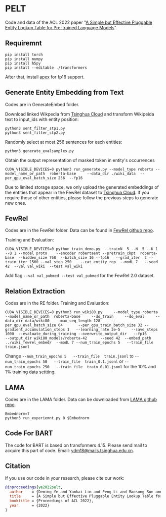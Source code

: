 # PELT
Code and data of the ACL 2022 paper "[A Simple but Effective Pluggable Entity Lookup Table for Pre-trained Language Models](https://arxiv.org/abs/2202.13392)". 


## Requiremnt
```
pip install torch
pip install numpy
pip install h5py
pip install --editable ./transformers
```
After that, install [apex](https://github.com/NVIDIA/apex) for fp16 support. 




## Generate Entity Embedding from Text
Codes are in GenerateEmbed folder.

Download linked Wikpedia from [Tsinghua Cloud](https://cloud.tsinghua.edu.cn/d/d5bd0071db6642699eb4/) and transform Wikipeida text to input_ids with entity position:
```
python3 sent_filter_stp1.py
python3 sent_filter_stp2.py
```

Randomly select at most 256 sentences for each entities:
```
python3 generate_evalsamples.py
```

Obtain the output representation of masked token in entity's occurrences
```
CUDA_VISIBLE_DEVICES=0 python3 run_generate.py --model_type roberta --model_name_or_path  roberta-base     --data_dir ./wiki_data  --per_gpu_eval_batch_size 256  --fp16
```

Due to limited storage space, we only upload the generated embeddings of the entities that appear in the FewRel dataset to [Tsinghua Cloud](https://cloud.tsinghua.edu.cn/d/71a3262ba7614f938fb2/). If you require those of other entities, please follow the previous steps to generate new ones.



## FewRel

Codes are in the FewRel folder. Data can be found in [FewRel github repo](https://github.com/thunlp/FewRel).

Training and Evaluation:
```
CUDA_VISIBLE_DEVICES=0 python train_demo.py  --trainN  5 --N  5 --K 1 --Q 1 --model proto    --encoder robertaent --pretrain_ckpt  roberta-base  --hidden_size 768  --batch_size 16 --fp16   --grad_iter  2 --train_iter 1500 --val_step 250    --cat_entity_rep  --modL 7   --seed 42  --val val_wiki  --test val_wiki
```
Add flag `--val val_pubmed --test val_pubmed` for the FewRel 2.0 dataset.


## Relation Extraction

Codes are in the RE folder. Training and Evaluation:

```
CUDA_VISIBLE_DEVICES=0 python3 run_wiki80.py     --model_type roberta  --model_name_or_path  roberta-base     --do_train     --do_eval     --data_dir data/wiki80   --max_seq_length 128     --per_gpu_eval_batch_size 64       --per_gpu_train_batch_size 32 --gradient_accumulation_steps 1   --learning_rate 3e-5     --save_steps 1000  --evaluate_during_training --overwrite_output_dir   --fp16       --output_dir wiki80_models/roberta-42      --seed 42  --embed_path ../wiki_fewrel_embed/  --modL 7 --num_train_epochs 5   --train_file  train.jsonl  
```

Change `--num_train_epochs 5   --train_file  train.jsonl` to  `--num_train_epochs 50   --train_file  train_0.1.jsonl` or `--num_train_epochs 250   --train_file  train_0.01.jsonl` for the 10% and 1% training data settting.


## LAMA
Codes are in the LAMA folder. Data can be downloaded from [LAMA github repo](https://github.com/facebookresearch/LAMA).

```
Embednorm=7
python3 run_experiemnt.py 0 $Embednorm
```


## Code For BART
The code for BART is based on transformers 4.15. Please send mail to acquire this part of code. Email: ydm18@mails.tsinghua.edu.cn.

## Citation
If you use our code in your research, please cite our work:
```bibtex
@inproceedings{ye2022pelt,
  author    = {Deming Ye and Yankai Lin and Peng Li and Maosong Sun and Zhiyuan Liu},
  title     = {A Simple but Effective Pluggable Entity Lookup Table for Pre-trained Language Models},
  booktitle = {Proceedings of ACL 2022},
  year      = {2022}
}
```
